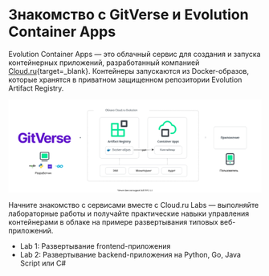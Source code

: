 # Знакомство с GitVerse и Evolution Container Apps

Evolution Container Apps — это облачный сервиc для создания и запуска контейнерных приложений, разработанный компанией [Cloud.ru](https://console.cloud.ru){target=_blank}. Контейнеры запускаются из Docker-образов, которые хранятся в приватном защищенном репозитории Evolution Artifact Registry. 

![revision-running](images/gitverse_containerapps.svg)

Начните знакомство с сервисами вместе с Cloud.ru Labs — выполняйте лабораторные работы и получайте практические навыки управления контейнерами в облаке на примере развертывания типовых веб-приложений.

- Lab 1: Развертывание frontend-приложения
- Lab 2: Развертывание backend-приложения на Python, Go, Java Script или C#